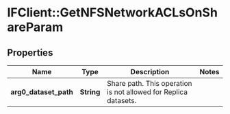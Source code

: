 # IFClient::GetNFSNetworkACLsOnShareParam

## Properties
Name | Type | Description | Notes
------------ | ------------- | ------------- | -------------
**arg0_dataset_path** | **String** | Share path. This operation is not allowed for Replica datasets. | 


